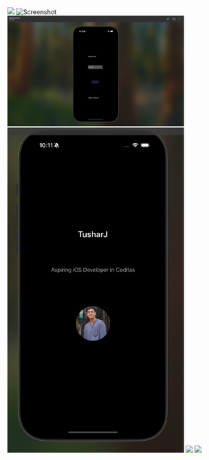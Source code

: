 <img src="Screenshots/Screenshot 2025-07-23 at 12.18.24 AM.png" width="300"/>
<img src="https://github.com/tusharind/LearningIOS/blob/main/Screenshots/Screenshot%202025-07-23%20at%209.33.48%E2%80%AFAM.png?raw=true" alt="Screenshot" width="400"/>
<img src="https://github.com/tusharind/LearningIOS/blob/main/Screenshots/greeting.png?raw=true" alt="Greeting Screenshot" width="400" />
 <img src="https://github.com/tusharind/LearningIOS/blob/main/Screenshots/image.png?raw=true" alt="Preview" width="400"/>
 <img src="feedbackApp view 1.png" width="400"/>
 <img src="feedbackApp view 2.png" width="400"/>

